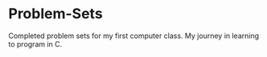 # Problem-Sets
Completed problem sets for my first computer class.
My journey in learning to program in C.
